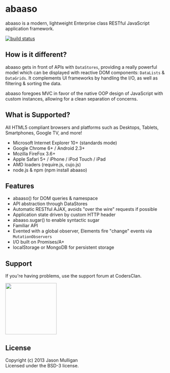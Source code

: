 # abaaso

abaaso is a modern, lightweight Enterprise class RESTful JavaScript application framework.

[![build status](https://secure.travis-ci.org/avoidwork/abaaso.png)](http://travis-ci.org/avoidwork/abaaso)

## How is it different?

abaaso gets in front of APIs with `DataStores`, providing a really powerful model which can be displayed with reactive DOM components: `DataLists` & `DataGrids`. It complements UI frameworks by handling the I/O, as well as filtering & sorting the data.

abaaso foregoes MVC in favor of the native OOP design of JavaScript with custom instances, allowing for a clean separation of concerns.

## What is Supported?

All HTML5 compliant browsers and platforms such as Desktops, Tablets, Smartphones, Google TV, and more!

* Microsoft Internet Explorer 10+ (standards mode)
* Google Chrome 6+ / Android 2.3+
* Mozilla FireFox 3.6+
* Apple Safari 5+ / iPhone / iPod Touch / iPad
* AMD loaders (require.js, cujo.js)
* node.js & npm (npm install abaaso)

## Features

* abaaso() for DOM queries & namespace
* API abstraction through DataStores
* Automatic RESTful AJAX, avoids "over the wire" requests if possible
* Application state driven by custom HTTP header
* abaaso.sugar() to enable syntactic sugar
* Familiar API
* Evented with a global observer, Elements fire "change" events via `MutationObservers`
* I/O built on Promises/A+
* localStorage or MongoDB for persistent storage

## Support

If you're having problems, use the support forum at CodersClan.

<a href="http://codersclan.net/forum/index.php?repo_id=9"><img src="http://www.codersclan.net/graphics/getSupport_blue_big.png" width="160"></a>

## License
Copyright (c) 2013 Jason Mulligan  
Licensed under the BSD-3 license.